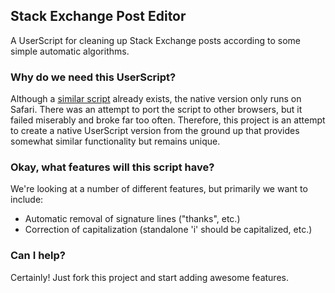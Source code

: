 <h2>Stack Exchange Post Editor</h2>
<p>A UserScript for cleaning up Stack Exchange posts according to some simple automatic algorithms.</p>

<h3>Why do we need this UserScript?</h3>
<p>Although a <a href="http://stackapps.com/questions/2209/se-editor-toolkit">similar script</a> already exists, the native version only runs on Safari. There was an attempt to port the script to other browsers, but it failed miserably and broke far too often. Therefore, this project is an attempt to create a native UserScript version from the ground up that provides somewhat similar functionality but remains unique.</p>

<h3>Okay, what features will this script have?</h3>
<p>We're looking at a number of different features, but primarily we want to include:</p>
<ul>
  <li>Automatic removal of signature lines ("thanks", etc.)</li>
  <li>Correction of capitalization (standalone 'i' should be capitalized, etc.)</li>
</ul>

<h3>Can I help?</h3>
<p>Certainly! Just fork this project and start adding awesome features.</p>
